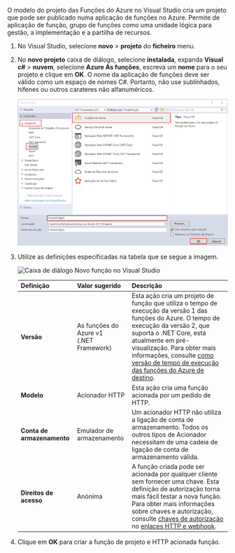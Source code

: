 O modelo do projeto das Funções do Azure no Visual Studio cria um projeto que pode ser publicado numa aplicação de funções no Azure. Permite de aplicação de função, grupo de funções como uma unidade lógica para gestão, a implementação e a partilha de recursos.   

1. No Visual Studio, selecione **novo** > **projeto** do **ficheiro** menu. 

2. No **novo projeto** caixa de diálogo, selecione **instalada**, expanda **Visual c#** > **nuvem**, selecione **Azure As funções**, escreva um **nome** para o seu projeto e clique em **OK**. O nome da aplicação de funções deve ser válido como um espaço de nomes C#. Portanto, não use sublinhados, hífenes ou outros carateres não alfanuméricos. 

    ![Caixa de diálogo Novo projeto para criar uma função no Visual Studio](./media/functions-vstools-create/functions-vstools-add-new-project.png) 

2. Utilize as definições especificadas na tabela que se segue a imagem.
 
    ![Caixa de diálogo Novo função no Visual Studio](./media/functions-vstools-create/functions-vstools-add-new-function.png) 

    | Definição      | Valor sugerido  | Descrição                      |
    | ------------ |  ------- |----------------------------------------- |
    | **Versão** | As funções do Azure v1 <br />(.NET Framework) | Esta ação cria um projeto de função que utiliza o tempo de execução da versão 1 das funções do Azure. O tempo de execução da versão 2, que suporta o .NET Core, está atualmente em pré-visualização. Para obter mais informações, consulte [como versão de tempo de execução das funções do Azure de destino](../articles/azure-functions/functions-versions.md).   | 
    | **Modelo** | Acionador HTTP | Esta ação cria uma função acionada por um pedido de HTTP. |
    | **Conta de armazenamento**  | Emulador de armazenamento | Um acionador HTTP não utiliza a ligação de conta de armazenamento. Todos os outros tipos de Acionador necessitam de uma cadeia de ligação de conta de armazenamento válida. |
    | **Direitos de acesso** | Anónima | A função criada pode ser acionada por qualquer cliente sem fornecer uma chave. Esta definição de autorização torna mais fácil testar a nova função. Para obter mais informações sobre chaves e autorização, consulte [chaves de autorização](../articles/azure-functions/functions-bindings-http-webhook.md#authorization-keys) no [enlaces HTTP e webhook](../articles/azure-functions/functions-bindings-http-webhook.md). |         
3. Clique em **OK** para criar a função de projeto e HTTP acionada função. 

